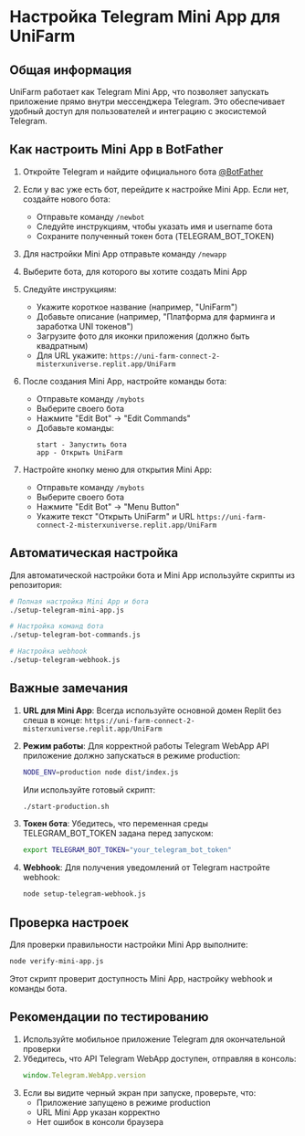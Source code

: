 # Настройка Telegram Mini App для UniFarm

## Общая информация

UniFarm работает как Telegram Mini App, что позволяет запускать приложение прямо внутри мессенджера Telegram. Это обеспечивает удобный доступ для пользователей и интеграцию с экосистемой Telegram.

## Как настроить Mini App в BotFather

1. Откройте Telegram и найдите официального бота [@BotFather](https://t.me/BotFather)
2. Если у вас уже есть бот, перейдите к настройке Mini App. Если нет, создайте нового бота:
   - Отправьте команду `/newbot`
   - Следуйте инструкциям, чтобы указать имя и username бота
   - Сохраните полученный токен бота (TELEGRAM_BOT_TOKEN)

3. Для настройки Mini App отправьте команду `/newapp`
4. Выберите бота, для которого вы хотите создать Mini App
5. Следуйте инструкциям:
   - Укажите короткое название (например, "UniFarm")
   - Добавьте описание (например, "Платформа для фарминга и заработка UNI токенов")
   - Загрузите фото для иконки приложения (должно быть квадратным)
   - Для URL укажите: `https://uni-farm-connect-2-misterxuniverse.replit.app/UniFarm`

6. После создания Mini App, настройте команды бота:
   - Отправьте команду `/mybots`
   - Выберите своего бота
   - Нажмите "Edit Bot" -> "Edit Commands"
   - Добавьте команды: 
     ```
     start - Запустить бота
     app - Открыть UniFarm
     ```

7. Настройте кнопку меню для открытия Mini App:
   - Отправьте команду `/mybots`
   - Выберите своего бота
   - Нажмите "Edit Bot" -> "Menu Button"
   - Укажите текст "Открыть UniFarm" и URL `https://uni-farm-connect-2-misterxuniverse.replit.app/UniFarm`

## Автоматическая настройка

Для автоматической настройки бота и Mini App используйте скрипты из репозитория:

```bash
# Полная настройка Mini App и бота
./setup-telegram-mini-app.js

# Настройка команд бота
./setup-telegram-bot-commands.js

# Настройка webhook
./setup-telegram-webhook.js
```

## Важные замечания

1. **URL для Mini App**: Всегда используйте основной домен Replit без слеша в конце: 
   `https://uni-farm-connect-2-misterxuniverse.replit.app/UniFarm`

2. **Режим работы**: Для корректной работы Telegram WebApp API приложение должно запускаться в режиме production:
   ```bash
   NODE_ENV=production node dist/index.js
   ```
   
   Или используйте готовый скрипт:
   ```bash
   ./start-production.sh
   ```

3. **Токен бота**: Убедитесь, что переменная среды TELEGRAM_BOT_TOKEN задана перед запуском:
   ```bash
   export TELEGRAM_BOT_TOKEN="your_telegram_bot_token"
   ```

4. **Webhook**: Для получения уведомлений от Telegram настройте webhook:
   ```bash
   node setup-telegram-webhook.js
   ```

## Проверка настроек

Для проверки правильности настройки Mini App выполните:

```bash
node verify-mini-app.js
```

Этот скрипт проверит доступность Mini App, настройку webhook и команды бота.

## Рекомендации по тестированию

1. Используйте мобильное приложение Telegram для окончательной проверки
2. Убедитесь, что API Telegram WebApp доступен, отправляя в консоль:
   ```javascript
   window.Telegram.WebApp.version
   ```
3. Если вы видите черный экран при запуске, проверьте, что:
   - Приложение запущено в режиме production
   - URL Mini App указан корректно
   - Нет ошибок в консоли браузера